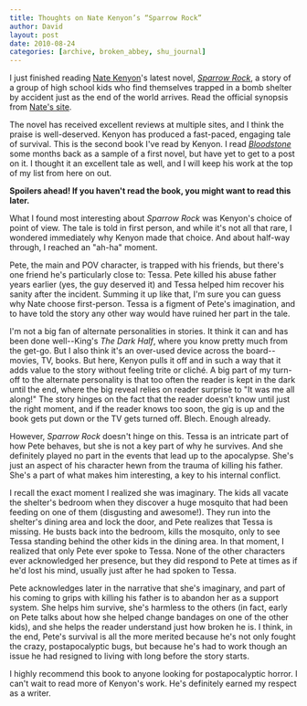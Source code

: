 ```yaml
---
title: Thoughts on Nate Kenyon’s “Sparrow Rock”
author: David
layout: post
date: 2010-08-24
categories: [archive, broken_abbey, shu_journal]
---
```


I just finished reading [Nate Kenyon](http://www.natekenyon.com)'s latest novel,
[_Sparrow Rock_](http://www.amazon.com/Sparrow-Rock-Nate-Kenyon/dp/0843963778/ref=sr_1_1?ie=UTF8&s=books&qid=1270214210&sr=1-1),
a story of a group of high school kids who find themselves trapped in a bomb
shelter by accident just as the end of the world arrives. Read the official
synopsis from [Nate's site](http://natekenyon.com/sparrow-rock-synopsis).

The novel has received excellent reviews at multiple sites, and I think the
praise is well-deserved. Kenyon has produced a fast-paced, engaging tale of
survival. This is the second book I've read by Kenyon. I read
_[Bloodstone](http://natekenyon.com/fiction/bloodstone-synopsis/2005/11/22)_
some months back as a sample of a first novel, but have yet to get to a post on
it. I thought it an excellent tale as well, and I will keep his work at the top
of my list from here on out.

**Spoilers ahead! If you haven't read the book, you might want to read this
later.**

What I found most interesting about _Sparrow Rock_ was Kenyon's choice of point
of view. The tale is told in first person, and while it's not all that rare, I
wondered immediately why Kenyon made that choice. And about half-way through, I
reached an "ah-ha" moment.

Pete, the main and POV character, is trapped with his friends, but there's one
friend he's particularly close to: Tessa. Pete killed his abuse father years
earlier (yes, the guy deserved it) and Tessa helped him recover his sanity after
the incident. Summing it up like that, I'm sure you can guess why Nate choose
first-person. Tessa is a figment of Pete's imagination, and to have told the
story any other way would have ruined her part in the tale.

I'm not a big fan of alternate personalities in stories. It think it can and has
been done well--King's _The Dark Half_, where you know pretty much from the
get-go. But I also think it's an over-used device across the board--movies, TV,
books. But here, Kenyon pulls it off and in such a way that it adds value to the
story without feeling trite or cliché. A big part of my turn-off to the
alternate personality is that too often the reader is kept in the dark until the
end, where the big reveal relies on reader surprise to "It was me all along!"
The story hinges on the fact that the reader doesn't know until just the right
moment, and if the reader knows too soon, the gig is up and the book gets put
down or the TV gets turned off. Blech. Enough already.

However, _Sparrow Rock_ doesn't hinge on this. Tessa is an intricate part of how
Pete behaves, but she is not a key part of why he survives. And she definitely
played no part in the events that lead up to the apocalypse. She's just an
aspect of his character hewn from the trauma of killing his father. She's a part
of what makes him interesting, a key to his internal conflict.

I recall the exact moment I realized she was imaginary. The kids all vacate the
shelter's bedroom when they discover a huge mosquito that had been feeding on
one of them (disgusting and awesome!). They run into the shelter's dining area
and lock the door, and Pete realizes that Tessa is missing. He busts back into
the bedroom, kills the mosquito, only to see Tessa standing behind the other
kids in the dining area. In that moment, I realized that only Pete ever spoke to
Tessa. None of the other characters ever acknowledged her presence, but they did
respond to Pete at times as if he'd lost his mind, usually just after he had
spoken to Tessa.

Pete acknowledges later in the narrative that she's imaginary, and part of his
coming to grips with killing his father is to abandon her as a support system.
She helps him survive, she's harmless to the others (in fact, early on Pete
talks about how she helped change bandages on one of the other kids), and she
helps the reader understand just how broken he is. I think, in the end, Pete's
survival is all the more merited because he's not only fought the crazy,
postapocalyptic bugs, but because he's had to work though an issue he had
resigned to living with long before the story starts.

I highly recommend this book to anyone looking for postapocalyptic horror. I
can't wait to read more of Kenyon's work. He's definitely earned my respect as a
writer.
